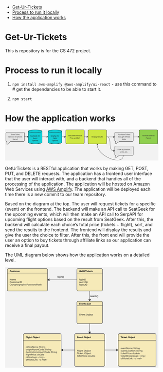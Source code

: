 - [Get-Ur-Tickets](#get-ur-tickets)
- [Process to run it locally](#process-to-run-it-locally)
- [How the application works](#how-the-application-works)

# Get-Ur-Tickets
This is repository is for the CS 472 project.

# Process to run it locally
1. `npm install aws-amplify @aws-amplify/ui-react` - use this command to # get the dependancies to be able to start it.
   
2. `npm start`

# How the application works
![](img/System-Diagram.jpg)

GetUrTickets is a RESTful application that works by making GET, POST, PUT, and DELETE requests. The application has a frontend user interface that the user will interact with, and a backend that handles all of the processing of the application. The application will be hosted on Amazon Web Services using [AWS Amplify](https://aws.amazon.com/amplify/). The application will be deployed each time there is a new commit to our team repository.

Based on the diagram at the top. The user will request tickets for a specific (event) on the frontend. The backend will make an API call to SeatGeek for the upcoming events, which will then make an API call to SerpAPI for upcoming flight options based on the result from SeatGeek. After this, the backend will calculate each choice’s total price (tickets + flight), sort, and send the results to the frontend. The frontend will display the results and give the user the choice to filter. After this, the front end will provide the user an option to buy tickets through affiliate links so our application can receive a final payout.

The UML diagram below shows how the application works on a detailed level.

![](img/UML.jpg)